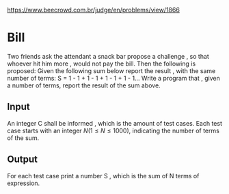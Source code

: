 https://www.beecrowd.com.br/judge/en/problems/view/1866

# Bill

Two friends ask the attendant a snack bar propose a challenge , so that
whoever hit him more , would not pay the bill. Then the following is proposed:
Given the following sum below report the result , with the same number of
terms: S = 1 - 1 + 1 - 1 + 1 - 1 + 1 - 1... Write a program that , given a
number of terms, report the result of the sum above.

## Input

An integer C shall be informed , which is the amount of test cases. Each test
case starts with an integer $N (1 \leq N \leq 1000)$, indicating the number
of terms of the sum.

## Output

For each test case print a number S , which is the sum of N terms of
expression.
